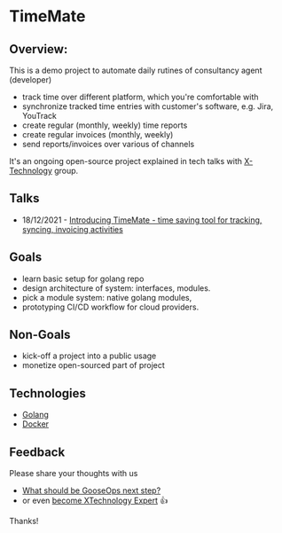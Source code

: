 # TimeMate

## Overview:
This is a demo project to automate daily rutines of consultancy agent (developer)
- track time over different platform, which you're comfortable with
- synchronize tracked time entries with customer's software, e.g. Jira, YouTrack
- create regular (monthly, weekly) time reports
- create regular invoices (monthly, weekly)
- send reports/invoices over various of channels

It's an ongoing open-source project explained in tech talks with [X-Technology](https://github.com/x-technology) group.

## Talks
- 18/12/2021 - [Introducing TimeMate - time saving tool for tracking, syncing, invoicing activities](...)

## Goals

- learn basic setup for golang repo
- design architecture of system: interfaces, modules.
- pick a module system: native golang modules,
- prototyping CI/CD workflow for cloud providers.

## Non-Goals
- kick-off a project into a public usage
- monetize open-sourced part of project 


## Technologies

- [Golang](https://go.dev/)
- [Docker](https://www.docker.com/)

## Feedback

Please share your thoughts with us

- [What should be GooseOps next step?](https://forms.gle/FbLyNkD3ks8kyiMy9) 
- or even [become XTechnology Expert](https://forms.gle/8xc1j7cf8h3sEZ6W8) 👍

Thanks!
